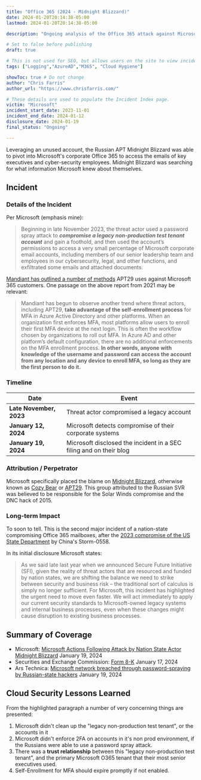 ```yaml
---
title: "Office 365 (2024 - Midnight Blizzard)"
date: 2024-01-20T20:14:38-05:00
lastmod: 2024-01-20T20:14:38-05:00

description: "Ongoing analysis of the Office 365 attack against Microsoft by Midnight Blizzard"

# Set to false before publishing
draft: true

# This is not used for SEO, but allows users on the site to view incidents by keyword
tags: ["Logging","AzureAD","M365", "Cloud Hygiene"]

showToc: true # Do not change
author: "Chris Farris"
author_url: "https://www.chrisfarris.com/"

# These details are used to populate the Incident Index page.
victim: "Microsoft"
incident_start_date: 2023-11-01
incident_end_date: 2024-01-12
disclosure_date: 2024-01-19
final_status: "Ongoing"

---
```


Leveraging an unused account, the Russian APT Midnight Blizzard was able to pivot into Microsoft's corporate Office 365 to access the emails of key executives and cyber-security employees. Midnight Blizzard was searching for what information Microsoft knew about themselves.

<!--more--> <!-- This separates the synopsis from the main body -->

## Incident

### Details of the Incident

Per Microsoft (emphasis mine):
> Beginning in late November 2023, the threat actor used a password spray attack to ***compromise a legacy non-production test tenant account*** and gain a foothold, and then used the account’s permissions to access a very small percentage of Microsoft corporate email accounts, including members of our senior leadership team and employees in our cybersecurity, legal, and other functions, and exfiltrated some emails and attached documents.

[Mandiant has outlined a number of methods](https://www.mandiant.com/resources/blog/apt29-continues-targeting-microsoft) APT29 uses against Microsoft 365 customers. One passage on the above report from 2021 may be relevant:
> Mandiant has begun to observe another trend where threat actors, including APT29, **take advantage of the self-enrollment process** for MFA in Azure Active Directory and other platforms. When an organization first enforces MFA, most platforms allow users to enroll their first MFA device at the next login. This is often the workflow chosen by organizations to roll out MFA. In Azure AD and other platform’s default configuration, there are no additional enforcements on the MFA enrollment process. **In other words, anyone with knowledge of the username and password can access the account from any location and any device to enroll MFA, so long as they are the first person to do it.**



### Timeline
| Date | Event |
| ------ | ----- |
| **Late November, 2023** | Threat actor compromised a legacy account |
| **January 12, 2024** | Microsoft detects compromise of their corporate systems |
| **January 19, 2024** | Microsoft disclosed the incident in a SEC filing and on their blog |


### Attribution / Perpetrator

Microsoft specifically placed the blame on [Midnight Blizzard](https://www.microsoft.com/en-us/security/blog/tag/midnight-blizzard-nobelium/), otherwise known as [Cozy Bear](https://web.archive.org/web/20201215193550/https://www.crowdstrike.com/blog/who-is-cozy-bear/) or [APT29](https://attack.mitre.org/groups/G0016/). This group attributed to the Russian SVR was believed to be responsible for the Solar Winds compromise and the DNC hack of 2015.


### Long-term Impact

To soon to tell. This is the second major incident of a nation-state compromising Office 365 mailboxes, after the [2023 compromise of the US State Department](incidents/o365-2023/) by China's Storm-0558.

In its initial disclosure Microsoft states:
> As we said late last year when we announced Secure Future Initiative (SFI), given the reality of threat actors that are resourced and funded by nation states, we are shifting the balance we need to strike between security and business risk – the traditional sort of calculus is simply no longer sufficient. For Microsoft, this incident has highlighted the urgent need to move even faster. We will act immediately to apply our current security standards to Microsoft-owned legacy systems and internal business processes, even when these changes might cause disruption to existing business processes.

## Summary of Coverage
* Microsoft: [Microsoft Actions Following Attack by Nation State Actor Midnight Blizzard](https://msrc.microsoft.com/blog/2024/01/microsoft-actions-following-attack-by-nation-state-actor-midnight-blizzard/) January 19, 2024
* Securities and Exchange Commission: [Form 8-K](https://www.sec.gov/ix?doc=/Archives/edgar/data/789019/000119312524011295/d708866d8k.htm) January 17, 2024
* Ars Technica: [Microsoft network breached through password-spraying by Russian-state hackers](https://arstechnica.com/security/2024/01/microsoft-network-breached-through-password-spraying-by-russian-state-hackers/) January 19, 2024

## Cloud Security Lessons Learned

From the highlighted paragraph a number of very concerning things are presented:
1. Microsoft didn't clean up the "legacy non-production test tenant", or the accounts in it
2. Microsoft didn't enforce 2FA on accounts in it's non prod environment, if the Russians were able to use a password spray attack.
3. There was a **trust relationship** between this "legacy non-production test tenant", and the primary Microsoft O365 tenant that their most senior executives used.
4. Self-Enrollment for MFA should expire promptly if not enabled.


